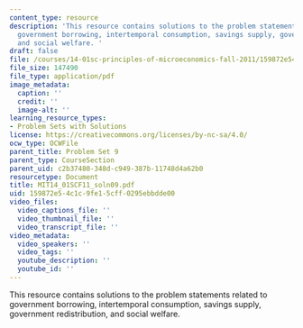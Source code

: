 ```yaml
---
content_type: resource
description: 'This resource contains solutions to the problem statements related to
  government borrowing, intertemporal consumption, savings supply, government redistribution,
  and social welfare. '
draft: false
file: /courses/14-01sc-principles-of-microeconomics-fall-2011/159872e54c1c9fe15cff0295ebbdde00_MIT14_01SCF11_soln09.pdf
file_size: 147490
file_type: application/pdf
image_metadata:
  caption: ''
  credit: ''
  image-alt: ''
learning_resource_types:
- Problem Sets with Solutions
license: https://creativecommons.org/licenses/by-nc-sa/4.0/
ocw_type: OCWFile
parent_title: Problem Set 9
parent_type: CourseSection
parent_uid: c2b37480-348d-c949-387b-11748d4a62b0
resourcetype: Document
title: MIT14_01SCF11_soln09.pdf
uid: 159872e5-4c1c-9fe1-5cff-0295ebbdde00
video_files:
  video_captions_file: ''
  video_thumbnail_file: ''
  video_transcript_file: ''
video_metadata:
  video_speakers: ''
  video_tags: ''
  youtube_description: ''
  youtube_id: ''
---
```

This resource contains solutions to the problem statements related to government borrowing, intertemporal consumption, savings supply, government redistribution, and social welfare.